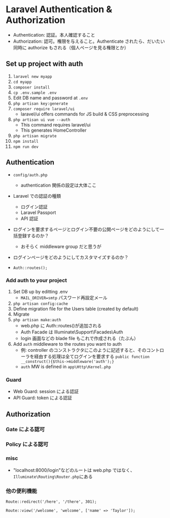 # Laravel Authentication & Authorization

- Authentication: 認証。本人確認すること
- Authorization: 認可。権限を与えること。Authenticate されたら、だいたい同時に authorize もされる（個人ページを見る権限とか）

## Set up project with auth

1. `laravel new myapp`
1. `cd myapp`
1. `composer install`
1. `cp .env.sample .env`
1. Edit DB name and password at `.env`
1. `php artisan key:generate`
1. `composer require laravel/ui`
   - laravel/ui offers commands for JS build & CSS preprocessing
1. `php artisan ui vue --auth`
   - This command requires laravel/ui
   - This generates HomeController
1. `php artisan migrate`
1. `npm install`
1. `npm run dev`

## Authentication

- `config/auth.php`

  - authentication 関係の設定は大体ここ

- Laravel での認証の種類

  - ログイン認証
  - Laravel Passport
  - API 認証

- ログインを要求するページとログイン不要の公開ページをどのようにして一括登録するのか？
  - おそらく middleware group だと思うが
- ログインページをどのようにしてカスタマイズするのか？

- `Auth::routes();`

### Add auth to your project

1. Set DB up by editting .env
   - `MAIL_DRIVER=smtp` パスワード再設定メール
1. `php artisan config:cache`
1. Define migration file for the Users table (created by default)
1. Migrate
1. `php artisan make:auth`
   - web.php に Auth::routes()が追加される
   - Auth Facade は Illuminate\Support\Facades\Auth
   - login 画面などの blade file もこれで作成される（たぶん）
1. Add `auth` middleware to the routes you want to auth
   - 例: controller のコンストラクタにこのように記述すると、そのコントローラを経由する処理は全てログインを要求する `public function __construct(){$this->middleware('auth');}`
   - `auth` MW is defined in `app\Http\Kernel.php`

### Guard

- Web Guard: session による認証
- API Guard: token による認証

## Authorization

### Gate による認可

### Policy による認可

### misc

- "localhost:8000/login"などのルートは web.php ではなく、`Illuminate\Routing\Router.php`にある

### 他の便利機能

`Route::redirect('/here', '/there', 301);`

`Route::view('/welcome', 'welcome', ['name' => 'Taylor']);`
